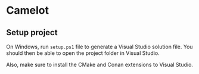 # Camelot

## Setup project 

On Windows, run `setup.ps1` file to generate a Visual Studio solution file. You should then be able to open the project folder in Visual Studio.

Also, make sure to install the CMake and Conan extensions to Visual Studio.
